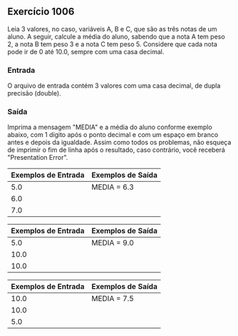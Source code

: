 ## Exercício 1006                        
Leia 3 valores, no caso, variáveis A, B e C, que são as três notas de um aluno. A seguir, calcule a média do aluno, sabendo que a nota A tem peso 2, a nota B tem peso 3 e a nota C tem peso 5. Considere que cada nota pode ir de 0 até 10.0, sempre com uma casa decimal.

### Entrada
O arquivo de entrada contém 3 valores com uma casa decimal, de dupla precisão (double).

### Saída
Imprima a mensagem "MEDIA" e a média do aluno conforme exemplo abaixo, com 1 dígito após o ponto decimal e com um espaço em branco antes e depois da igualdade. Assim como todos os problemas, não esqueça de imprimir o fim de linha após o resultado, caso contrário, você receberá "Presentation Error".

| Exemplos de Entrada | Exemplos de Saída |
| --- | --- |
| 5.0 | MEDIA = 6.3 |
| 6.0 | |
| 7.0 | |

| Exemplos de Entrada | Exemplos de Saída |
| --- | --- |
| 5.0 | MEDIA = 9.0          |
| 10.0 | |
| 10.0 | |

| Exemplos de Entrada | Exemplos de Saída |
| --- | --- |
| 10.0 | MEDIA = 7.5        |
| 10.0 |  |
| 5.0 |  |
